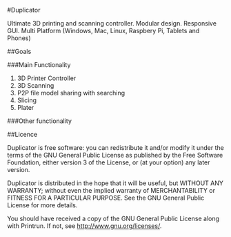 #Duplicator

Ultimate 3D printing and scanning controller. Modular design. Responsive GUI. Multi Platform (Windows, Mac, Linux, Raspbery Pi, Tablets and Phones)

##Goals

###Main Functionality

1. 3D Printer Controller
2. 3D Scanning
3. P2P file model sharing with searching
4. Slicing
5. Plater

###Other functionality

##Licence

Duplicator is free software: you can redistribute it and/or modify
it under the terms of the GNU General Public License as published by
the Free Software Foundation, either version 3 of the License, or
(at your option) any later version.

Duplicator is distributed in the hope that it will be useful,
but WITHOUT ANY WARRANTY; without even the implied warranty of
MERCHANTABILITY or FITNESS FOR A PARTICULAR PURPOSE.  See the
GNU General Public License for more details.

You should have received a copy of the GNU General Public License
along with Printrun.  If not, see <http://www.gnu.org/licenses/>.
